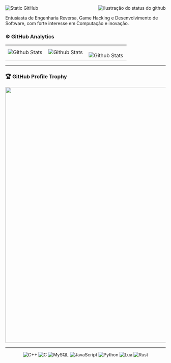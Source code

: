 <img align='right' src="https://github-readme-stats.vercel.app/api?username=tommyst0&show_icons=true&title_color=101010&text_color=FFFFFF&icon_color=909090&bg_color=101010&cache_seconds=2300" alt="ilustração do status do github">
<img src="https://img.shields.io/static/v1?label=Overview&message=Mateus+Mesquita&color=101010&style=for-the-badge&logo=GitHub" alt="Static GitHub"></br>

<p>Entusiasta de Engenharia Reversa, Game Hacking e Desenvolvimento de Software, com forte interesse em Computação e inovação.</p>

### ⚙️ GitHub Analytics

<table>
  <tr>
    <td>
      <img
        align="left"
        src="https://github-readme-stats.vercel.app/api?username=tommyst0&theme=dark&hide_border=false&include_all_commits=true"
        alt="Github Stats"
      />
    </td>
    <td>
      <img
        align="left"
        src="https://github-readme-stats.vercel.app/api/top-langs/?username=tommyst0&theme=dark&hide_border=false&include_all_commits=true&count_private=true&layout=compact"
        alt="Github Stats"
      />
    </td>
    <td>
      <br />
      <img
        align="left"
        src="https://github-readme-streak-stats.herokuapp.com/?user=tommyst0&theme=dark&hide_border=false"
        alt="Github Stats"
      />
    </td>
  </tr>
</table>

--- 

### 🏆 GitHub Profile Trophy

<p align="center">
  <a
    href="https://github.com/ryo-ma/github-profile-trophy"
    title="repositório de troféus"
  >
    <img
      width="800"
      src="https://github-profile-trophy.vercel.app/?username=tommyst0&column=8&theme=darkhub&no-frame=true&no-bg=true"
    />
  </a>
</p>

---
<p align="center">
  <img src="https://img.shields.io/badge/-C++-333333?style=flat&logo=C%2B%2B&logoColor=00599C" alt="C++">
  <img src="https://img.shields.io/badge/-C-333333?style=flat&logo=C&logoColor=00599C" alt="C">
  <img src="https://img.shields.io/badge/-MySQL-333333?style=flat&logo=mysql" alt="MySQL">
  <img src="https://img.shields.io/badge/-JavaScript-333333?style=flat&logo=javascript" alt="JavaScript">
  <img src="https://img.shields.io/badge/-Python-333333?style=flat&logo=python" alt="Python">
  <img src="https://img.shields.io/badge/-Lua-333333?style=flat&logo=lua" alt="Lua">
  <img src="https://img.shields.io/badge/-Rust-333333?style=flat&logo=rust" alt="Rust">
</p>


